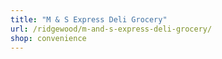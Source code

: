 ```yaml
---
title: "M & S Express Deli Grocery"
url: /ridgewood/m-and-s-express-deli-grocery/
shop: convenience
---
```

